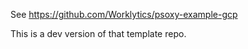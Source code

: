 See https://github.com/Worklytics/psoxy-example-gcp

This is a dev version of that template repo.


